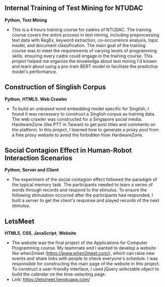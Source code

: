 ## Internal Training of Test Mining for NTUDAC

**Python**, **Text Mining**

- This is a 4 hours training course for cadres of NTUDAC. The training course covers the entire process in text mining, including preprocessing text data with RegEx, keyword extraction, co-occurrence analysis, topic model, and document classification. The main goal of the training course was to meet the requirements of varying levels of programming skills, ensuring every cadre could engage in the training course. This project helped me organize the knowledge about text mining I'd known and learn about using a pre-train BERT model to facilitate the predictive model's performance.

## Construction of Singlish Corpus

**Python**, **HTML5**, **Web Crawler**

- To build an unbiased word embedding model specific for Singlish, I found it was necessary to construct a Singlish corpus as     training data. The web crawler was constructed for a Singapore social media: HardwareZone (like PTT in Taiwan) to get post titles and comments on the platform. In this project, I learned how to generate a proxy pool from a free proxy website to avoid the forbidden from HardwareZone.

## Social Contagion Effect in Human-Robot Interaction Scenarios

**Python**, **Server and Client**

- The experiment of the social contagion effect followed the paradigm of the typical memory task. The participants needed to learn a series of words through records and respond to the stimulus. To ensure the following stimulation occurred after the participants had responded, I built a server to get the client's response and played records of the next stimulus.

## LetsMeet

**HTML5**, **CSS**, **JavaScript**, **Website**

- The website was the final project of the Applications for Computer Programming course. My teammate and I wanted to develop a     website like when2meet (https://www.when2meet.com/),  which can raise new events and share links with people to check everyone's schedule. I was responsible for constructing the main page of the website in this project. To construct a user-friendly interface, I used jQuery selectable object to build the calendar on the time-selecting page.
- Link: https://letsmeet.herokuapp.com/